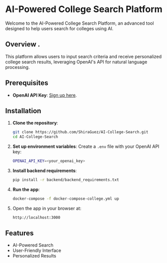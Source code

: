 # AI-Powered College Search Platform

Welcome to the AI-Powered College Search Platform, an advanced tool designed to help users search for colleges using AI.

## Overview  .

This platform allows users to input search criteria and receive personalized college search results, leveraging OpenAI's API for natural language processing.

## Prerequisites

- **OpenAI API Key**: [Sign up here](https://platform.openai.com/signup/).

## Installation

1. **Clone the repository**:
   ```bash
   git clone https://github.com/ShiraGuez/AI-College-Search.git
   cd AI-College-Search
   ```

2. **Set up environment variables**:
   Create a `.env` file with your OpenAI API key:
   ```bash
   OPENAI_API_KEY=<your_openai_key>
   ```

3. **Install backend requirements**:
   ```bash
   pip install -r backend/backend_requirements.txt
   ```

4. **Run the app**:
   ```bash
   docker-compose -f docker-compose-college.yml up
   ```

5. Open the app in your browser at:
   ```sh
   http://localhost:3000
   ```

## Features

- AI-Powered Search
- User-Friendly Interface
- Personalized Results

